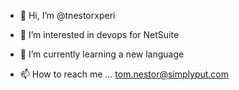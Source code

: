- 👋 Hi, I’m @tnestorxperi
- 👀 I’m interested in devops for NetSuite 
- 🌱 I’m currently learning a new language

- 📫 How to reach me ... tom.nestor@simplyput.com

<!---
tnestorxperi/tnestorxperi is a ✨ special ✨ repository because its `README.md` (this file) appears on your GitHub profile.
You can click the Preview link to take a look at your changes.
--->
